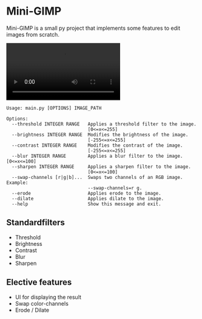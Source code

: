 # Mini-GIMP

Mini-GIMP is a small py project that implements some features to edit images from scratch.

![](showcase.webm)

```text
Usage: main.py [OPTIONS] IMAGE_PATH

Options:
  --threshold INTEGER RANGE   Applies a threshold filter to the image.
                              [0<=x<=255]
  --brightness INTEGER RANGE  Modifies the brightness of the image.
                              [-255<=x<=255]
  --contrast INTEGER RANGE    Modifies the contrast of the image.
                              [-255<=x<=255]
  --blur INTEGER RANGE        Applies a blur filter to the image.  [0<=x<=100]
  --sharpen INTEGER RANGE     Applies a sharpen filter to the image.
                              [0<=x<=100]
  --swap-channels [r|g|b]...  Swaps two channels of an RGB image. Example:
                              --swap-channels=r g.
  --erode                     Applies erode to the image.
  --dilate                    Applies dilate to the image.
  --help                      Show this message and exit.
```

## Standardfilters

- Threshold
- Brightness
- Contrast
- Blur
- Sharpen

## Elective features

- UI for displaying the result
- Swap color-channels
- Erode / Dilate
